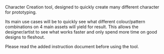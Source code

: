 Character Creation tool, designed to quickly create many different character for prototyping.

Its main use cases will be to quickly see what different colour/pattern combinations on 4 main assets will yield for result.
This allows the designer/artist to see what works faster and only spend more time on good designs to fleshout. 

Please read the added instruction document before using the tool.
